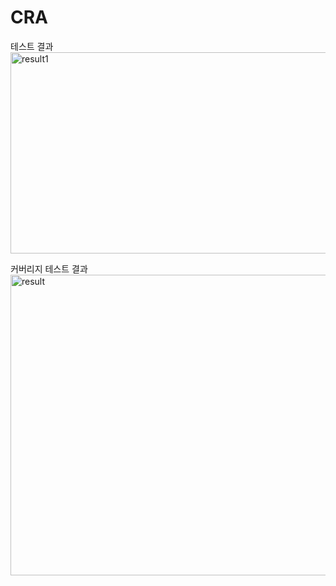 # CRA

테스트 결과
<img width="836" height="322" alt="result1" src="https://github.com/user-attachments/assets/1b3a4735-7b80-47fa-9c55-fc75ca3043a8" />

커버리지 테스트 결과
<img width="632" height="481" alt="result" src="https://github.com/user-attachments/assets/508eefb5-18fa-4c43-9edf-01d335910b68" />

